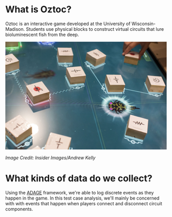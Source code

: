 # What is Oztoc?

Oztoc is an interactive game developed at the University of Wisconsin-Madison. Students use physical blocks to construct virtual circuits that lure bioluminescent fish from the deep.

![Image of the Oztoc table at NYSCI](../assets/table1.jpg)

*Image Credit: Insider Images/Andrew Kelly*

# What kinds of data do we collect?

Using the [ADAGE](http://adageapi.org/) framework, we're able to log discrete events as they happen in the game. In this test case analysis, we'll mainly be concerned with with events that happen when players connect and disconnect circuit components.

